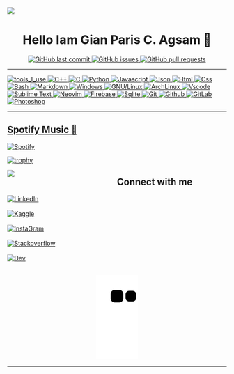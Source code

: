 <img src="banner.gif" width="700px">

<h1 align="center">Hello Iam Gian Paris C. Agsam 👋</h1>

<p align="center">
    <a href="https://github.com/agsamgian/agsamgian/commits/master">
    <img src="https://img.shields.io/github/last-commit/agsamgian/agsamgian.svg?style=flat-square&logo=github&logoColor=white"
         alt="GitHub last commit">
    <a href="https://github.com/agsamgian/agsamgian/issues">
    <img src="https://img.shields.io/github/issues-raw/agsamgian/agsamgian.svg?style=flat-square&logo=github&logoColor=white"
         alt="GitHub issues">
    <a href="https://github.com/agsamgian/agsamgian/pulls">
    <img src="https://img.shields.io/github/issues-pr-raw/agsamgian/agsamgian.svg?style=flat-square&logo=github&logoColor=white"
         alt="GitHub pull requests">

   
</p>
<hr/>

![tools_I_use](https://img.shields.io/badge/-%F0%9F%9A%80%20Tools%20I%20use-orange)
![C++](https://img.shields.io/badge/C%2B%2B-00599C?style=flat&logo=c%2B%2B&logoColor=white)
![C](https://img.shields.io/badge/C-00599C?style=flat&logo=c&logoColor=white)
![Python](https://img.shields.io/badge/Python-FFD43B?style=flat&logo=python&logoColor=darkgreen)
![Javascript](https://img.shields.io/badge/JavaScript-323330?style=flat&logo=javascript&logoColor=F7DF1E)
![Json](https://img.shields.io/badge/json-5E5C5C?style=flat&logo=json&logoColor=white)
![Html](https://img.shields.io/badge/HTML5-E34F26?style=flat&logo=html5&logoColor=white)
![Css](https://img.shields.io/badge/CSS3-1572B6?style=flat&logo=css3&logoColor=white)
![Bash](https://img.shields.io/badge/GNU%20Bash-4EAA25?style=flat&logo=GNU%20Bash&logoColor=white)
![Markdown](https://img.shields.io/badge/Markdown-000000?style=flat&logo=markdown&logoColor=white)
![Windows](https://img.shields.io/badge/Windows-0078D6?style=for-the-badge&logo=windows&logoColor=white)
![GNU/Linux](https://img.shields.io/badge/Linux-FCC624?style=flat&logo=linux&logoColor=black)
![ArchLinux](https://img.shields.io/badge/Arch_Linux-1793D1?style=for-the-badge&logo=arch-linux&logoColor=white)
![Vscode](https://img.shields.io/badge/Visual_Studio_Code-0078D4?style=flat&logo=visual%20studio%20code&logoColor=white)
![Sublime Text](https://img.shields.io/badge/sublime_text-%23575757.svg?&style=flat&logo=sublime-text&logoColor=important)
![Neovim](https://img.shields.io/badge/NeoVim-%2357A143.svg?&style=flat&logo=neovim&logoColor=white)
![Firebase](https://img.shields.io/badge/firebase-ffca28?style=flat&logo=firebase&logoColor=black)
![Sqlite](https://img.shields.io/badge/SQLite-07405E?style=flat&logo=sqlite&logoColor=white)
![Git](https://img.shields.io/badge/GIT-E44C30?style=flat&logo=git&logoColor=white)
![Github](https://img.shields.io/badge/GitHub-100000?style=for-the-badge&logo=github&logoColor=white)
![GitLab](https://img.shields.io/badge/GitLab-330F63?style=for-the-badge&logo=gitlab&logoColor=white)
![Photoshop](https://img.shields.io/badge/Adobe%20Photoshop-31A8FF?style=flat&logo=Adobe%20Photoshop&logoColor=black)


<hr/>
        
 ## Spotify Music 🎵 
        
[![Spotify](https://spotify-readme.sp-xd.vercel.app/api/spotify)](https://open.spotify.com/user/somnathpaul)

<div>
<a  href="https://github.com/agsamgian">

 [![trophy](https://github-profile-trophy.vercel.app/?username=agsamgian&theme=onedark)](https://github.com/agsamgian/github-profile-trophy)

<!--
## <img src="https://img.icons8.com/nolan/26/github.png"/> Github Stats

![FonderElite's Github Stats](https://github-readme-stats.vercel.app/api/top-langs?username=agsamgian&show_icons=true&theme=radical)
![FonderElite's Github Stats](https://github-readme-stats.vercel.app/api?username=agsamgian&show_icons=true&theme=radical)
<a href="https://github.com/FonderElite/facerecognition">
<img align="center" src="https://github-readme-stats.vercel.app/api/pin/?username=FonderElite&repo=facerecognition&title_color=ffffff&text_color=c9cacc&icon_color=2bbc8a&bg_color=141321" />
</a>
</a>
-->
    
 <img src ="https://github.com/avinash-218/avinash-218/raw/main/Images/social_dashboard.svg" align = "left" width = 50%>
 

    
<h2> Connect with me</h2>

[<img align="top" alt="LinkedIn" src="https://img.shields.io/badge/LinkedIn-0077B5?style=for-the-badge&logo=linkedin&logoColor=white" />]()
<br><br>
[<img align="top" alt="Kaggle" src="https://img.shields.io/badge/Kaggle-20BEFF?style=for-the-badge&logo=Kaggle&logoColor=white" />]()
<br><br>
[<img align="top" alt="InstaGram" src="https://img.shields.io/badge/Instagram-E4405F?style=for-the-badge&logo=instagram&logoColor=white" />](/)
<br><br>
[<img align="top" alt="Stackoverflow" src="https://img.shields.io/badge/Stack_Overflow-FE7A16?style=for-the-badge&logo=stack-overflow&logoColor=white" />]()
<br><br>
[<img align="top" alt="Dev" src="https://img.shields.io/badge/dev.to-0A0A0A?style=for-the-badge&logo=devdotto&logoColor=white" />]()
<br><br>
 
 
<p align="center"><img src="https://raw.githubusercontent.com/avinash-218/avinash-218/output/github-contribution-grid-snake.svg"></p>

<hr></hr>

